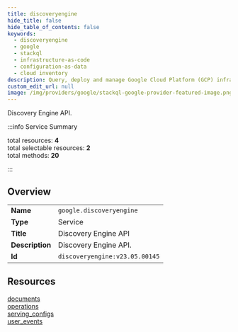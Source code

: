 ```yaml
---
title: discoveryengine
hide_title: false
hide_table_of_contents: false
keywords:
  - discoveryengine
  - google
  - stackql
  - infrastructure-as-code
  - configuration-as-data
  - cloud inventory
description: Query, deploy and manage Google Cloud Platform (GCP) infrastructure and resources using SQL
custom_edit_url: null
image: /img/providers/google/stackql-google-provider-featured-image.png
---
```

Discovery Engine API.  
    
:::info Service Summary

<div class="row">
<div class="providerDocColumn">
<span>total resources:&nbsp;<b>4</b></span><br />
<span>total selectable resources:&nbsp;<b>2</b></span><br />
<span>total methods:&nbsp;<b>20</b></span><br />
</div>
</div>

:::

## Overview
<table><tbody>
<tr><td><b>Name</b></td><td><code>google.discoveryengine</code></td></tr>
<tr><td><b>Type</b></td><td>Service</td></tr>
<tr><td><b>Title</b></td><td>Discovery Engine API</td></tr>
<tr><td><b>Description</b></td><td>Discovery Engine API.</td></tr>
<tr><td><b>Id</b></td><td><code>discoveryengine:v23.05.00145</code></td></tr>
</tbody></table>

## Resources
<div class="row">
<div class="providerDocColumn">
<a href="/providers/google/discoveryengine/documents/">documents</a><br />
<a href="/providers/google/discoveryengine/operations/">operations</a><br />
</div>
<div class="providerDocColumn">
<a href="/providers/google/discoveryengine/serving_configs/">serving_configs</a><br />
<a href="/providers/google/discoveryengine/user_events/">user_events</a><br />
</div>
</div>
